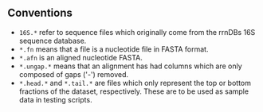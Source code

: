 ## Conventions ##
-  `16S.*` refer to sequence files which originally come from the rrnDBs
   16S sequence database.
-  `*.fn` means that a file is a nucleotide file in FASTA format.
-  `*.afn` is an aligned nucleotide FASTA.
-  `*.ungap.*` means that an alignment has had columns which are only
   composed of gaps ('-') removed.
-  `*.head.*` and `*.tail.*` are files which only represent the top or bottom
   fractions of the dataset, respectively.  These are to be used as sample data
   in testing scripts.
